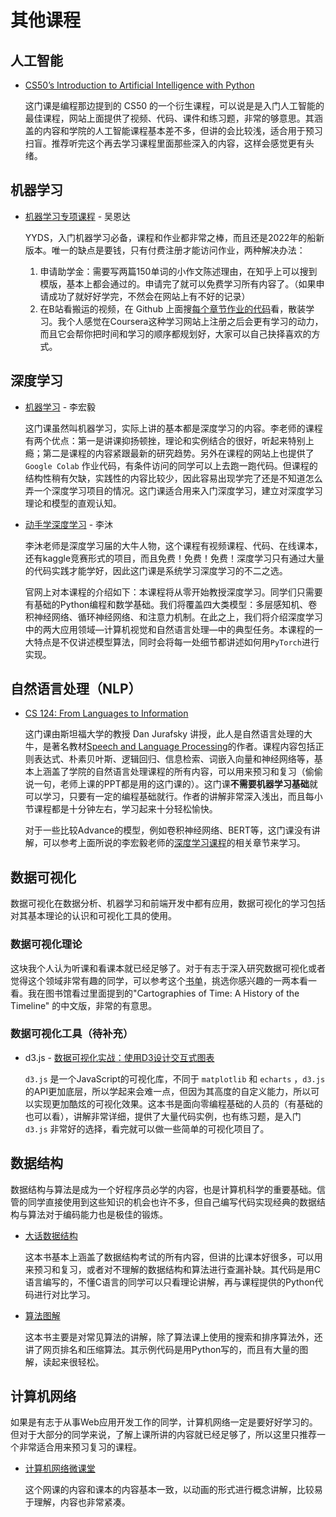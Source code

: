# 其他课程

## 人工智能

- [CS50’s Introduction to Artificial Intelligence with Python](https://cs50.harvard.edu/ai/2020/)

  这门课是编程那边提到的 CS50 的一个衍生课程，可以说是是入门人工智能的最佳课程，网站上面提供了视频、代码、课件和练习题，非常的够意思。其涵盖的内容和学院的人工智能课程基本差不多，但讲的会比较浅，适合用于预习扫盲。推荐听完这个再去学习课程里面那些深入的内容，这样会感觉更有头绪。

## 机器学习

- [机器学习专项课程](https://www.coursera.org/specializations/machine-learning-introduction) - 吴恩达

  YYDS，入门机器学习必备，课程和作业都非常之棒，而且还是2022年的船新版本。唯一的缺点是要钱，只有付费注册才能访问作业，两种解决办法：
  
  1. 申请助学金：需要写两篇150单词的小作文陈述理由，在知乎上可以搜到模版，基本上都会通过的。申请完了就可以免费学习所有内容了。（如果申请成功了就好好学完，不然会在网站上有不好的记录）
  2. 在B站看搬运的视频，在 Github 上面搜[每个章节作业的代码](https://github.com/greyhatguy007/Machine-Learning-Specialization-Coursera)看，散装学习。我个人感觉在Coursera这种学习网站上注册之后会更有学习的动力，而且它会帮你把时间和学习的顺序都规划好，大家可以自己抉择喜欢的方式。


## 深度学习

- [机器学习](https://www.bilibili.com/video/BV1TD4y137mP) - 李宏毅

  这门课虽然叫机器学习，实际上讲的基本都是深度学习的内容。李老师的课程有两个优点：第一是讲课抑扬顿挫，理论和实例结合的很好，听起来特别上瘾；第二是课程的内容紧跟最新的研究趋势。另外在课程的网站上也提供了 `Google Colab` 作业代码，有条件访问的同学可以上去跑一跑代码。但课程的结构性稍有欠缺，实践性的内容比较少，因此容易出现学完了还是不知道怎么弄一个深度学习项目的情况。这门课适合用来入门深度学习，建立对深度学习理论和模型的直观认知。

- [动手学深度学习](https://courses.d2l.ai/zh-v2/) - 李沐
  
  李沐老师是深度学习届的大牛人物，这个课程有视频课程、代码、在线课本，还有kaggle竞赛形式的项目，而且免费！免费！免费！深度学习只有通过大量的代码实践才能学好，因此这门课是系统学习深度学习的不二之选。

  官网上对本课程的介绍如下：本课程将从零开始教授深度学习。同学们只需要有基础的Python编程和数学基础。我们将覆盖四大类模型：多层感知机、卷积神经网络、循环神经网络、和注意力机制。在此之上，我们将介绍深度学习中的两大应用领域—计算机视觉和自然语言处理—中的典型任务。本课程的一大特点是不仅讲述模型算法，同时会将每一处细节都讲述如何用`PyTorch`进行实现。

## 自然语言处理（NLP）

- [CS 124: From Languages to Information](https://www.youtube.com/playlist?list=PLaZQkZp6WhWyvdiP49JG-rjyTPck_hvEu)

  这门课由斯坦福大学的教授 Dan Jurafsky 讲授，此人是自然语言处理的大牛，是著名教材[Speech and Language Processing](https://web.stanford.edu/~jurafsky/slp3/)的作者。课程内容包括正则表达式、朴素贝叶斯、逻辑回归、信息检索、词嵌入向量和神经网络等，基本上涵盖了学院的自然语言处理课程的所有内容，可以用来预习和复习（偷偷说一句，老师上课的PPT都是用的这门课的）。这门课**不需要机器学习基础**就可以学习，只要有一定的编程基础就行。作者的讲解非常深入浅出，而且每小节课程都是十分钟左右，学习起来十分轻松愉快。

  对于一些比较Advance的模型，例如卷积神经网络、BERT等，这门课没有讲解，可以参考上面所说的李宏毅老师的[深度学习课程](https://www.bilibili.com/video/BV1TD4y137mP)的相关章节来学习。

## 数据可视化

数据可视化在数据分析、机器学习和前端开发中都有应用，数据可视化的学习包括对其基本理论的认识和可视化工具的使用。

### 数据可视化理论

这块我个人认为听课和看课本就已经足够了。对于有志于深入研究数据可视化或者觉得这个领域非常有趣的同学，可以参考这个[书单](https://www.tableau.com/learn/articles/books-about-data-visualization)，挑选你感兴趣的一两本看一看。我在图书馆看过里面提到的"Cartographies of Time: A History of the Timeline" 的中文版，非常的有意思。

### 数据可视化工具（待补充）

- d3.js - [数据可视化实战：使用D3设计交互式图表](https://book.douban.com/subject/35216665/)

  `d3.js` 是一个JavaScript的可视化库，不同于 `matplotlib` 和 `echarts` ，`d3.js` 的API更加底层，所以学起来会难一点，但因为其高度的自定义能力，所以可以实现更加酷炫的可视化效果。这本书是面向零编程基础的人员的（有基础的也可以看），讲解非常详细，提供了大量代码实例，也有练习题，是入门 `d3.js` 非常好的选择，看完就可以做一些简单的可视化项目了。

## 数据结构

数据结构与算法是成为一个好程序员必学的内容，也是计算机科学的重要基础。信管的同学直接使用到这些知识的机会也许不多，但自己编写代码实现经典的数据结构与算法对于编码能力也是极佳的锻炼。

- [大话数据结构](https://book.douban.com/subject/6424904/)

  这本书基本上涵盖了数据结构考试的所有内容，但讲的比课本好很多，可以用来预习和复习，或者对不理解的数据结构和算法进行查漏补缺。其代码是用C语言编写的，不懂C语言的同学可以只看理论讲解，再与课程提供的Python代码进行对比学习。

- [算法图解](https://book.douban.com/subject/26979890/)

  这本书主要是对常见算法的讲解，除了算法课上使用的搜索和排序算法外，还讲了网页排名和压缩算法。其示例代码是用Python写的，而且有大量的图解，读起来很轻松。

## 计算机网络

如果是有志于从事Web应用开发工作的同学，计算机网络一定是要好好学习的。但对于大部分的同学来说，了解上课所讲的内容就已经足够了，所以这里只推荐一个非常适合用来预习复习的课程。

- [计算机网络微课堂](https://www.bilibili.com/video/BV1c4411d7jb)

  这个网课的内容和课本的内容基本一致，以动画的形式进行概念讲解，比较易于理解，内容也非常紧凑。

